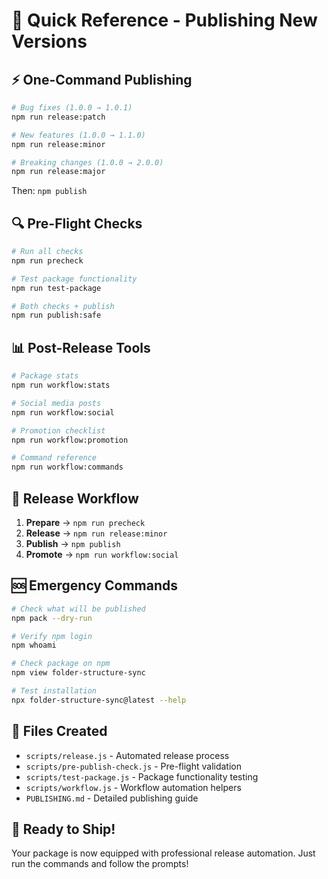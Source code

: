 # 🚀 Quick Reference - Publishing New Versions

## ⚡ One-Command Publishing

```bash
# Bug fixes (1.0.0 → 1.0.1)
npm run release:patch

# New features (1.0.0 → 1.1.0)
npm run release:minor

# Breaking changes (1.0.0 → 2.0.0)
npm run release:major
```

Then: `npm publish`

## 🔍 Pre-Flight Checks

```bash
# Run all checks
npm run precheck

# Test package functionality
npm run test-package

# Both checks + publish
npm run publish:safe
```

## 📊 Post-Release Tools

```bash
# Package stats
npm run workflow:stats

# Social media posts
npm run workflow:social

# Promotion checklist
npm run workflow:promotion

# Command reference
npm run workflow:commands
```

## 🎯 Release Workflow

1. **Prepare** → `npm run precheck`
2. **Release** → `npm run release:minor`
3. **Publish** → `npm publish`
4. **Promote** → `npm run workflow:social`

## 🆘 Emergency Commands

```bash
# Check what will be published
npm pack --dry-run

# Verify npm login
npm whoami

# Check package on npm
npm view folder-structure-sync

# Test installation
npx folder-structure-sync@latest --help
```

## 📁 Files Created

- `scripts/release.js` - Automated release process
- `scripts/pre-publish-check.js` - Pre-flight validation
- `scripts/test-package.js` - Package functionality testing
- `scripts/workflow.js` - Workflow automation helpers
- `PUBLISHING.md` - Detailed publishing guide

## 🎉 Ready to Ship!

Your package is now equipped with professional release automation. Just run the commands and follow the prompts!
